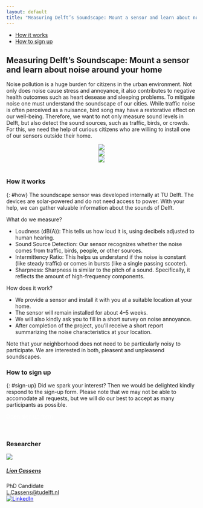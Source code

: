 ```yaml
---
layout: default
title: "Measuring Delft’s Soundscape: Mount a sensor and learn about noise around your home"
---
```


<ul class="nav project-nav col-12 col-lg-auto me-lg-auto mb-2">
  <li><a href="#how" class="nav-link px-2">How it works</a></li>
  <li><a href="#sign-up" class="nav-link px-2">How to sign up</a></li>
</ul>

## Measuring Delft’s Soundscape: Mount a sensor and learn about noise around your home

Noise pollution is a huge burden for citizens in the urban environment. Not only does noise cause stress and annoyance, it also contributes to negative health outcomes such as heart desease and sleeping problems. To mitigate noise one must understand the soundscape of our cities. While traffic noise is often perceived as a nuisance, bird song may have a restorative effect on our well-being. Therefore, we want to not only measure sound levels in Delft, but also detect the sound sources, such as traffic, birds, or crowds. For this, we need the help of curious citizens who are willing to install one of our sensors outside their home.

<div class="row">
  <div class="col-sm-4" style='text-align: center'>
    <img src="{{ 'delft-soundscape/images/sensor-terrace-1.webp' | relative_url }}" style="max-height: 330pt">
  </div>
  <div class="col-sm-4" style='text-align: center'>
    <img src="{{ 'delft-soundscape/images/sensor-balcony.webp' | relative_url }}" style="max-height: 330pt">
  </div>
  <div class="col-sm-4" style='text-align: center'>
    <img src="{{ 'delft-soundscape/images/sensor-mounting.webp' | relative_url }}" style="max-height: 330pt">
  </div>
</div>

<br>

### How it works
{: #how}
The soundscape sensor was developed internally at TU Delft. The devices are solar-powered and do not need access to power. With your help, we can gather valuable information about the sounds of Delft.

What do we measure?
 - Loudness (dB(A)): This tells us how loud it is, using decibels adjusted to human hearing.
 - Sound Source Detection: Our sensor recognizes whether the noise comes from traffic, birds, people, or other sources.
 - Intermittency Ratio: This helps us understand if the noise is constant (like steady traffic) or comes in bursts (like a single passing scooter).
 - Sharpness: Sharpness is similar to the pitch of a sound. Specifically, it reflects the amount of high-frequency components.

How does it work?
 - We provide a sensor and install it with you at a suitable location at your home.
 - The sensor will remain installed for about 4–5 weeks.
 - We will also kindly ask you to fill in a short survey on noise annoyance.
 - After completion of the project, you’ll receive a short report summarizing the noise characteristics at your location.

Note that your neighborhood does not need to be particularly noisy to participate. We are interested in both, pleasent and unpleasend soundscapes.

### How to sign up
{: #sign-up}
Did we spark your interest? Then we would be delighted kindly respond to the sign-up form.
Please note that we may not be able to accomodate all requests, but we will do our best to accept as many participants as possible.

<a class="btn btn-primary btn-lg" href="https://forms.office.com/e/efHNQxn6mz" role="button" style="color: white" target="_blank">Open sign up form</a>

<br>

### Researcher

<div class="card contact-card" style="max-width: 360px;">
  <div class="row g-0">
    <div class="col-4">
      <a href="https://www.tudelft.nl/en/staff/l.cassens/">
        <img src="{{ 'assets/images/team/lion.webp' | relative_url }}" class="contact-avatar">
      </a>
    </div>
    <div class="col-8">
      <div class="card-body">
        <h5 class="card-title"><a href="https://www.tudelft.nl/en/staff/l.cassens/">Lion Cassens</a></h5>
        <p class="card-text">
          PhD Candidate<br>
          <a href="mailto:L.Cassens@tudelft.nl">L.Cassens@tudelft.nl</a><br>
          <a href="https://www.linkedin.com/in/lion-cassens/">
            <img style="color: blue" src="{{ 'assets/images/linkedin.svg' | relative_url }}"  alt="LinkedIn"/>
          </a>
        </p>
      </div>
    </div>
  </div>
</div>